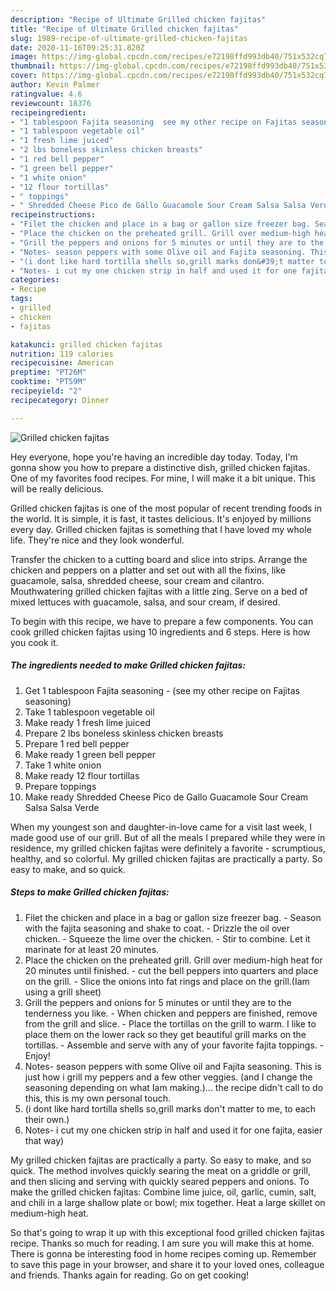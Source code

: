 ```yaml
---
description: "Recipe of Ultimate Grilled chicken fajitas"
title: "Recipe of Ultimate Grilled chicken fajitas"
slug: 1989-recipe-of-ultimate-grilled-chicken-fajitas
date: 2020-11-16T09:25:31.820Z
image: https://img-global.cpcdn.com/recipes/e72198ffd993db40/751x532cq70/grilled-chicken-fajitas-recipe-main-photo.jpg
thumbnail: https://img-global.cpcdn.com/recipes/e72198ffd993db40/751x532cq70/grilled-chicken-fajitas-recipe-main-photo.jpg
cover: https://img-global.cpcdn.com/recipes/e72198ffd993db40/751x532cq70/grilled-chicken-fajitas-recipe-main-photo.jpg
author: Kevin Palmer
ratingvalue: 4.6
reviewcount: 18376
recipeingredient:
- "1 tablespoon Fajita seasoning  see my other recipe on Fajitas seasoning"
- "1 tablespoon vegetable oil"
- "1 fresh lime juiced"
- "2 lbs boneless skinless chicken breasts"
- "1 red bell pepper"
- "1 green bell pepper"
- "1 white onion"
- "12 flour tortillas"
- " toppings"
- " Shredded Cheese Pico de Gallo Guacamole Sour Cream Salsa Salsa Verde"
recipeinstructions:
- "Filet the chicken and place in a bag or gallon size freezer bag. Season with the fajita seasoning and shake to coat. Drizzle the oil over chicken. Squeeze the lime over the chicken. Stir to combine. Let it marinate for at least 20 minutes."
- "Place the chicken on the preheated grill. Grill over medium-high heat for 20 minutes until finished. cut the bell peppers into quarters and place on the grill. Slice the onions into fat rings and place on the grill.(Iam using a grill sheet)"
- "Grill the peppers and onions for 5 minutes or until they are to the tenderness you like. When chicken and peppers are finished, remove from the grill and slice. Place the tortillas on the grill to warm. I like to place them on the lower rack so they get beautiful grill marks on the tortillas. Assemble and serve with any of your favorite fajita toppings. Enjoy!"
- "Notes- season peppers with some Olive oil and Fajita seasoning. This is just how i grill my peppers and a few other veggies. (and I change the seasoning depending on what Iam making.)... the recipe didn&#39;t call to do this, this is my own personal touch."
- "(i dont like hard tortilla shells so,grill marks don&#39;t matter to me, to each their own.)"
- "Notes- i cut my one chicken strip in half and used it for one fajita, easier that way)"
categories:
- Recipe
tags:
- grilled
- chicken
- fajitas

katakunci: grilled chicken fajitas 
nutrition: 119 calories
recipecuisine: American
preptime: "PT26M"
cooktime: "PT59M"
recipeyield: "2"
recipecategory: Dinner

---
```



![Grilled chicken fajitas](https://img-global.cpcdn.com/recipes/e72198ffd993db40/751x532cq70/grilled-chicken-fajitas-recipe-main-photo.jpg)

Hey everyone, hope you're having an incredible day today. Today, I'm gonna show you how to prepare a distinctive dish, grilled chicken fajitas. One of my favorites food recipes. For mine, I will make it a bit unique. This will be really delicious.

Grilled chicken fajitas is one of the most popular of recent trending foods in the world. It is simple, it is fast, it tastes delicious. It's enjoyed by millions every day. Grilled chicken fajitas is something that I have loved my whole life. They're nice and they look wonderful.

Transfer the chicken to a cutting board and slice into strips. Arrange the chicken and peppers on a platter and set out with all the fixins, like guacamole, salsa, shredded cheese, sour cream and cilantro. Mouthwatering grilled chicken fajitas with a little zing. Serve on a bed of mixed lettuces with guacamole, salsa, and sour cream, if desired.


To begin with this recipe, we have to prepare a few components. You can cook grilled chicken fajitas using 10 ingredients and 6 steps. Here is how you cook it.

<!--inarticleads1-->

##### The ingredients needed to make Grilled chicken fajitas:

1. Get 1 tablespoon Fajita seasoning - (see my other recipe on Fajitas seasoning)
1. Take 1 tablespoon vegetable oil
1. Make ready 1 fresh lime juiced
1. Prepare 2 lbs boneless skinless chicken breasts
1. Prepare 1 red bell pepper
1. Make ready 1 green bell pepper
1. Take 1 white onion
1. Make ready 12 flour tortillas
1. Prepare  toppings
1. Make ready  Shredded Cheese Pico de Gallo Guacamole Sour Cream Salsa Salsa Verde


When my youngest son and daughter-in-love came for a visit last week, I made good use of our grill. But of all the meals I prepared while they were in residence, my grilled chicken fajitas were definitely a favorite - scrumptious, healthy, and so colorful. My grilled chicken fajitas are practically a party. So easy to make, and so quick. 

<!--inarticleads2-->

##### Steps to make Grilled chicken fajitas:

1. Filet the chicken and place in a bag or gallon size freezer bag. - Season with the fajita seasoning and shake to coat. - Drizzle the oil over chicken. - Squeeze the lime over the chicken. - Stir to combine. Let it marinate for at least 20 minutes.
1. Place the chicken on the preheated grill. Grill over medium-high heat for 20 minutes until finished. - cut the bell peppers into quarters and place on the grill. - Slice the onions into fat rings and place on the grill.(Iam using a grill sheet)
1. Grill the peppers and onions for 5 minutes or until they are to the tenderness you like. - When chicken and peppers are finished, remove from the grill and slice. - Place the tortillas on the grill to warm. I like to place them on the lower rack so they get beautiful grill marks on the tortillas. - Assemble and serve with any of your favorite fajita toppings. - Enjoy!
1. Notes- season peppers with some Olive oil and Fajita seasoning. This is just how i grill my peppers and a few other veggies. (and I change the seasoning depending on what Iam making.)... the recipe didn&#39;t call to do this, this is my own personal touch.
1. (i dont like hard tortilla shells so,grill marks don&#39;t matter to me, to each their own.)
1. Notes- i cut my one chicken strip in half and used it for one fajita, easier that way)


My grilled chicken fajitas are practically a party. So easy to make, and so quick. The method involves quickly searing the meat on a griddle or grill, and then slicing and serving with quickly seared peppers and onions. To make the grilled chicken fajitas: Combine lime juice, oil, garlic, cumin, salt, and chili in a large shallow plate or bowl; mix together. Heat a large skillet on medium-high heat. 

So that's going to wrap it up with this exceptional food grilled chicken fajitas recipe. Thanks so much for reading. I am sure you will make this at home. There is gonna be interesting food in home recipes coming up. Remember to save this page in your browser, and share it to your loved ones, colleague and friends. Thanks again for reading. Go on get cooking!

